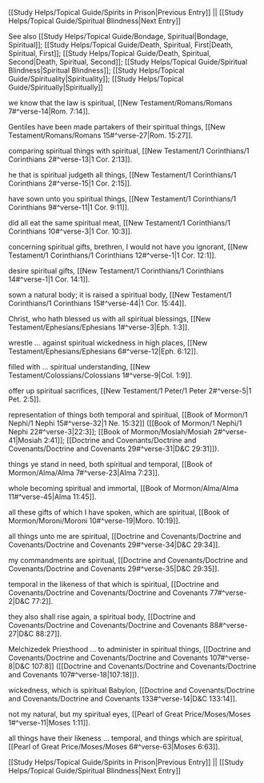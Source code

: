 [[Study Helps/Topical Guide/Spirits in Prison|Previous Entry]]  ||  [[Study Helps/Topical Guide/Spiritual Blindness|Next Entry]]

 See also [[Study Helps/Topical Guide/Bondage, Spiritual|Bondage, Spiritual]]; [[Study Helps/Topical Guide/Death, Spiritual, First|Death, Spiritual, First]]; [[Study Helps/Topical Guide/Death, Spiritual, Second|Death, Spiritual, Second]]; [[Study Helps/Topical Guide/Spiritual Blindness|Spiritual Blindness]]; [[Study Helps/Topical Guide/Spirituality|Spirituality]]; [[Study Helps/Topical Guide/Spiritually|Spiritually]]

 we know that the law is spiritual, [[New Testament/Romans/Romans 7#^verse-14|Rom. 7:14]].

 Gentiles have been made partakers of their spiritual things, [[New Testament/Romans/Romans 15#^verse-27|Rom. 15:27]].

 comparing spiritual things with spiritual, [[New Testament/1 Corinthians/1 Corinthians 2#^verse-13|1 Cor. 2:13]].

 he that is spiritual judgeth all things, [[New Testament/1 Corinthians/1 Corinthians 2#^verse-15|1 Cor. 2:15]].

 have sown unto you spiritual things, [[New Testament/1 Corinthians/1 Corinthians 9#^verse-11|1 Cor. 9:11]].

 did all eat the same spiritual meat, [[New Testament/1 Corinthians/1 Corinthians 10#^verse-3|1 Cor. 10:3]].

 concerning spiritual gifts, brethren, I would not have you ignorant, [[New Testament/1 Corinthians/1 Corinthians 12#^verse-1|1 Cor. 12:1]].

 desire spiritual gifts, [[New Testament/1 Corinthians/1 Corinthians 14#^verse-1|1 Cor. 14:1]].

 sown a natural body; it is raised a spiritual body, [[New Testament/1 Corinthians/1 Corinthians 15#^verse-44|1 Cor. 15:44]].

 Christ, who hath blessed us with all spiritual blessings, [[New Testament/Ephesians/Ephesians 1#^verse-3|Eph. 1:3]].

 wrestle ... against spiritual wickedness in high places, [[New Testament/Ephesians/Ephesians 6#^verse-12|Eph. 6:12]].

 filled with ... spiritual understanding, [[New Testament/Colossians/Colossians 1#^verse-9|Col. 1:9]].

 offer up spiritual sacrifices, [[New Testament/1 Peter/1 Peter 2#^verse-5|1 Pet. 2:5]].

 representation of things both temporal and spiritual, [[Book of Mormon/1 Nephi/1 Nephi 15#^verse-32|1 Ne. 15:32]] ([[Book of Mormon/1 Nephi/1 Nephi 22#^verse-3|22:3]]; [[Book of Mormon/Mosiah/Mosiah 2#^verse-41|Mosiah 2:41]]; [[Doctrine and Covenants/Doctrine and Covenants/Doctrine and Covenants 29#^verse-31|D&C 29:31]]).

 things ye stand in need, both spiritual and temporal, [[Book of Mormon/Alma/Alma 7#^verse-23|Alma 7:23]].

 whole becoming spiritual and immortal, [[Book of Mormon/Alma/Alma 11#^verse-45|Alma 11:45]].

 all these gifts of which I have spoken, which are spiritual, [[Book of Mormon/Moroni/Moroni 10#^verse-19|Moro. 10:19]].

 all things unto me are spiritual, [[Doctrine and Covenants/Doctrine and Covenants/Doctrine and Covenants 29#^verse-34|D&C 29:34]].

 my commandments are spiritual, [[Doctrine and Covenants/Doctrine and Covenants/Doctrine and Covenants 29#^verse-35|D&C 29:35]].

 temporal in the likeness of that which is spiritual, [[Doctrine and Covenants/Doctrine and Covenants/Doctrine and Covenants 77#^verse-2|D&C 77:2]].

 they also shall rise again, a spiritual body, [[Doctrine and Covenants/Doctrine and Covenants/Doctrine and Covenants 88#^verse-27|D&C 88:27]].

 Melchizedek Priesthood ... to administer in spiritual things, [[Doctrine and Covenants/Doctrine and Covenants/Doctrine and Covenants 107#^verse-8|D&C 107:8]] ([[Doctrine and Covenants/Doctrine and Covenants/Doctrine and Covenants 107#^verse-18|107:18]]).

 wickedness, which is spiritual Babylon, [[Doctrine and Covenants/Doctrine and Covenants/Doctrine and Covenants 133#^verse-14|D&C 133:14]].

 not my natural, but my spiritual eyes, [[Pearl of Great Price/Moses/Moses 1#^verse-11|Moses 1:11]].

 all things have their likeness ... temporal, and things which are spiritual, [[Pearl of Great Price/Moses/Moses 6#^verse-63|Moses 6:63]].

[[Study Helps/Topical Guide/Spirits in Prison|Previous Entry]]  ||  [[Study Helps/Topical Guide/Spiritual Blindness|Next Entry]]